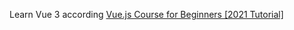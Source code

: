 Learn Vue 3 according [Vue.js Course for Beginners [2021 Tutorial]](https://www.youtube.com/watch?v=FXpIoQ_rT_c)
